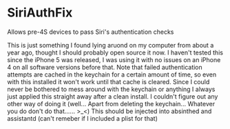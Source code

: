 SiriAuthFix
===========

Allows pre-4S devices to pass Siri's authentication checks

This is just something I found lying aruond on my computer from about a year ago, thought I should probably open source it now.
I haven't tested this since the iPhone 5 was released, I was using it with no issues on an iPhone 4 on all software versions before that.
Note that failed authentication attempts are cached in the keychain for a certain amount of time, so even with this installed it won't work until that cache is cleared. Since I could never be bothered to mess around with the keychain or anything I always just applied this straight away after a clean install. I couldn't figure out any other way of doing it (well... Apart from deleting the keychain... Whatever you do don't do that...... >_<)
This should be injected into absinthed and assistantd (can't remeber if I included a plist for that)
